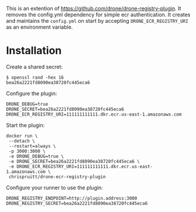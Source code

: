 This is an extention of https://github.com/drone/drone-registry-plugin. It removes the config.yml dependency for simple ecr authentication. It creates and maintains the `config.yml` on start by accepting `DRONE_ECR_REGISTRY_URI` as an environment variable.

# Installation

Create a shared secret:

```
$ openssl rand -hex 16
bea26a2221fd8090ea38720fc445eca6
```

Configure the plugin:

```
DRONE_DEBUG=true
DRONE_SECRET=bea26a2221fd8090ea38720fc445eca6
DRONE_ECR_REGISTRY_URI=111111111111.dkr.ecr.us-east-1.amazonaws.com
```

Start the plugin:

```
docker run \
 --detach \
 --restart=always \
 -p 3000:3000 \
 -e DRONE_DEBUG=true \
 -e DRONE_SECRET=bea26a2221fd8090ea38720fc445eca6 \
 -e DRONE_ECR_REGISTRY_URI=111111111111.dkr.ecr.us-east-1.amazonaws.com \
 chrispruitt/drone-ecr-registry-plugin
```

Configure your runner to use the plugin:

```
DRONE_REGISTRY_ENDPOINT=http://plugin.address:3000
DRONE_REGISTRY_SECRET=bea26a2221fd8090ea38720fc445eca6
```
